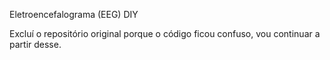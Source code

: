 Eletroencefalograma (EEG) DIY

Excluí o repositório original porque o código ficou confuso, vou continuar a partir desse.
